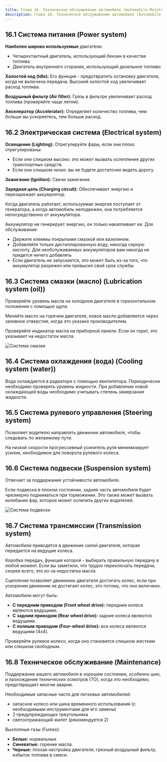 ```yaml
---
title: Глава 16. Техническое обслуживание автомобиля (Automobile Maintenance)
description: Глава 16. Техническое обслуживание автомобиля (Automobile Maintenance)
--- 
```


## 16.1 Система питания (Power system)

**Наиболее широко используемые** двигатели:

- Четырехтактный двигатель, использующий бензин в качестве топлива
- Двигатель внутреннего сгорания, использующий дизельное топливо

**Холостой ход (Idle):** Его функция - предотвратить остановку двигателя, когда не включена передача. Высокий холостой ход увеличивает расход топлива.

**Воздушный фильтр (Air filter):** Грязь в фильтре увеличивает расход топлива (проверяйте чаще летом).

**Акселератор (Accelerator):** Определяет количество топлива, чем больше вы ускоряетесь, тем больше расход.

## 16.2 Электрическая система (Electrical system)

**Освещение (Lighting):** Отрегулируйте фары, если они плохо отрегулированы:

- Если они слишком высоко: это может вызвать ослепление других транспортных средств.
- Если они слишком низко: вы не будете достаточно видеть дорогу.

**Зажигание (Ignition):** Свечи зажигания.

**Зарядная цепь (Charging circuit):** Обеспечивает энергию и перезаряжает аккумулятор.

Когда двигатель работает, используемая энергия поступает от генератора, а когда автомобиль неподвижен, она потребляется непосредственно от аккумулятора.

Аккумулятор не генерирует энергию, он только накапливает ее. Для обслуживания:

- Держите клеммы покрытыми смазкой или вазелином.
- Добавляйте только дистиллированную воду, никогда серную кислоту. Для необслуживаемых аккумуляторов вам никогда не придется ничего добавлять
- Если двигатель не запускается, это может быть из-за того, что аккумулятор разряжен или превысил свой срок службы

## 16.3 Система смазки (масло) (Lubrication system (oil))

Проверяйте уровень масла на холодном двигателе в горизонтальном положении с помощью щупа.

Меняйте масло на горячем двигателе, новое масло добавляется через заливное отверстие, когда это указано производителем.

Проверяйте индикатор масла на приборной панели. Если он горит, это указывает на недостаток масла.

![Система смазки](https://practicatest.com/views/layout/default/img/temario/B_EN/comprobar_aceite.jpg)

## 16.4 Система охлаждения (вода) (Cooling system (water))

Вода охлаждается в радиаторе с помощью вентилятора. Периодически необходимо проверять уровень жидкости. При добавлении новой охлаждающей воды необходимо учитывать степень замерзания жидкости.

## 16.5 Система рулевого управления (Steering system)

Позволяет водителю направлять движение автомобиля, чтобы следовать по желаемому пути.

На низкой скорости прогрессивный усилитель руля минимизирует усилие, необходимое для поворота рулевого колеса.

## 16.6 Система подвески (Suspension system)

Отвечает за поддержание устойчивости автомобиля.

Если подвеска в плохом состоянии, задняя часть автомобиля будет чрезмерно подниматься при торможении. Это также может вызвать колебание фар, которое может ослепить других водителей.

![Система подвески](https://practicatest.com/views/layout/default/img/temario/B_EN/sistema_suspension.jpg)

## 16.7 Система трансмиссии (Transmission system)

Автомобили приводятся в движение силой двигателя, которая передается на ведущие колеса.

Коробка передач, функция которой - выбирать правильную передачу в любой момент. Если вы заметили, что трудно переключать передачи, скорее всего, это из-за недостатка масла.

Сцепление позволяет движению двигателя достигать колес, если при ускорении движение не достигает колес, это потому, что оно включено.

Автомобили могут быть:

- **С передним приводом (Front wheel drive):** передние колеса являются ведущими.
- **С задним приводом (Rear wheel drive):** задние колеса являются ведущими.
- **С полным приводом (Four-wheel drive):** все колеса являются ведущими (4x4).

Проверяйте рулевое колесо, когда оно становится слишком жестким или слишком свободным.

## 16.8 Техническое обслуживание (Maintenance)

Поддержание вашего автомобиля в хорошем состоянии, особенно шин, и прохождение технических осмотров (ТО), когда это необходимо, предотвращает многие аварии.

Необходимые запасные части для легковых автомобилей:

- запасное колесо или шина временного использования (с необходимыми инструментами для его замены)
- 2 предупреждающих треугольника
- светоотражающий жилет (рекомендуется 2)

Выхлопные газы (Fumes):

- **Белые:** нормальные
- **Синеватые:** горение масла.
- **Черные:** плохая настройка двигателя, грязный воздушный фильтр, избыток топлива в смеси.